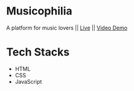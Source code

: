 # Musicophilia
A platform for music lovers ||
<a href="https://nilisha-jais.github.io/Musicophilia/">Live</a> ||
<a href="https://youtu.be/D8yykcH3j2U">Video Demo</a>

# Tech Stacks #
<ul>
<li>HTML</li>
<li>CSS</li>
<li>JavaScript</li>
</ul>
